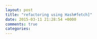 ```yaml
---
layout: post
title: "refactoring using Hash#fetch]"
date: 2015-03-11 21:28:54 +0000
comments: true
categories: 
---
```


